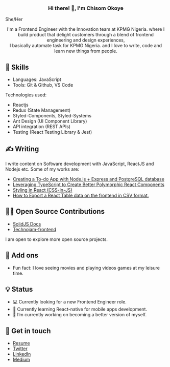 ### <p class="has-line-data" data-line-start="0" data-line-end="2" align="center"> Hi there! 👋,  I'm Chisom Okoye </p>
<span>She/Her</span>

<p align="center">I'm a Frontend Engineer with the Innovation team at KPMG Nigeria. where I build product that delight customers through a blend of frontend engineering and design experiences, <br />
I basically automate task for KPMG Nigeria. and I love to write, code and learn new things from people.
</p>


  
## 📌 Skills
- Languages: JavaScript
- Tools: Git & Github, VS Code

Technologies used: 

- Reactjs
- Redux (State Management)
- Styled-Components, Styled-Systems
- Ant Design (UI Component Library)
- API integration (REST APIs)
- Testing (React Testing Library & Jest)


## ✍️ Writing
I write content on Software development with JavaScript, ReactJS and Nodejs etc. Some of my works are:

- [Creating a To-do App with Node.js + Express and PostgreSQL database](https://medium.com/codeburst/creating-a-todo-app-with-node-js-express-and-postgresql-database-6dbf80c3fe9c)
- [Leveraging TypeScript to Create Better Polymorphic React Components](https://betterprogramming.pub/polymorphic-react-components-in-typescript-b6ce455ca70e)
- [Styling in React (CSS-in-JS)](https://codeburst.io/styling-in-react-css-in-js-47a68c15a770)
- [How to Export a React Table data on the frontend in CSV format.](https://chizomokoye.hashnode.dev/how-to-export-a-react-table-data-on-the-frontend-in-csv-format)

## 👨‍💻 Open Source Contributions

- [SolidJS Docs](https://github.com/solidjs/solid-docs-next/)
- [Technojam-frontend](https://github.com/technojam/technojam-frontend)

I am open to explore more open source projects.

## 🔎 Add ons
- Fun fact: I love seeing movies and playing videos games at my leisure time.

## 💡 Status
- 💻 Currently looking for a new Frontend Engineer role.
- 📖 Currently learning React-native for mobile apps development.
- 🔭 I’m currently working on becoming a better version of myself.

## 📲 Get in touch
- [Resume](https://drive.google.com/file/d/18mUm61wTRcJq51LNfW4yCfr-IwreODfs/view?usp=share_link)
- [Twitter](https://twitter.com/chisom_code)
- [LinkedIn](https://www.linkedin.com/in/chisom-okoye-399112122/)
- [Medium](https://medium.com/@chisomokoye)
